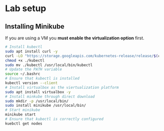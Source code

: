 # Lab setup
## Installing Minikube
If you are using a VM you **must enable the virtualization option** first.
```bash
# Install kubectl
sudo apt install curl -y
curl -LO "https://storage.googleapis.com/kubernetes-release/release/$(curl -s https://storage.googleapis.com/kubernetes-release/release/stable.txt)/bin/linux/amd64/kubectl"
chmod +x ./kubectl
sudo mv ./kubectl /usr/local/bin/kubectl
# Update the PATH variable
source ~/.bashrc
# Ensure that kubectl is installed 
kubectl version --client
# Install virtualbox as the viertualization platform
sudo apt install virtualbox -y
# Install minkube through direct download
sudo mkdir -p /usr/local/bin/
sudo install minikube /usr/local/bin/
# Start minikube
minikube start
# Ensure that kubectl is correctly configured
kuebctl get nodes
```
